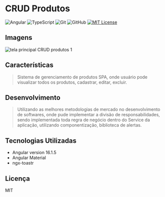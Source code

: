 # CRUD Produtos

![Angular](https://img.shields.io/badge/angular-%23DD0031.svg?style=for-the-badge&logo=angular&logoColor=white)
![TypeScript](https://img.shields.io/badge/typescript-%23007ACC.svg?style=for-the-badge&logo=typescript&logoColor=white)
![Git](https://img.shields.io/badge/git-%23F05033.svg?style=for-the-badge&logo=git&logoColor=white)
![GitHub](https://img.shields.io/badge/github-%23121011.svg?style=for-the-badge&logo=github&logoColor=white)
[![MIT License](https://img.shields.io/badge/License-MIT-green.svg)](https://choosealicense.com/licenses/mit/)

## Imagens
![tela principal CRUD produtos 1](https://github.com/KleuberJacob/front-crud-produtos/assets/55764961/6c261e40-a0be-4c8e-acbb-76bd88550650)

## Características
> Sistema de gerenciamento de produtos SPA, onde usuário pode visualizar todos os produtos, cadastrar, editar, excluir. 

## Desenvolvimento
> Utilizando as melhores metodologias de mercado no desenvolvimento de softwares, onde pude implementar a divisão de responsabilidades, sendo implementada toda regra de negócio dentro do Service da aplicação,
> utilizando componentização, biblioteca de alertas.

## Tecnologias Utilizadas

- Angular version 16.1.5
- Angular Material
- ngx-toastr

## Licença
MIT
